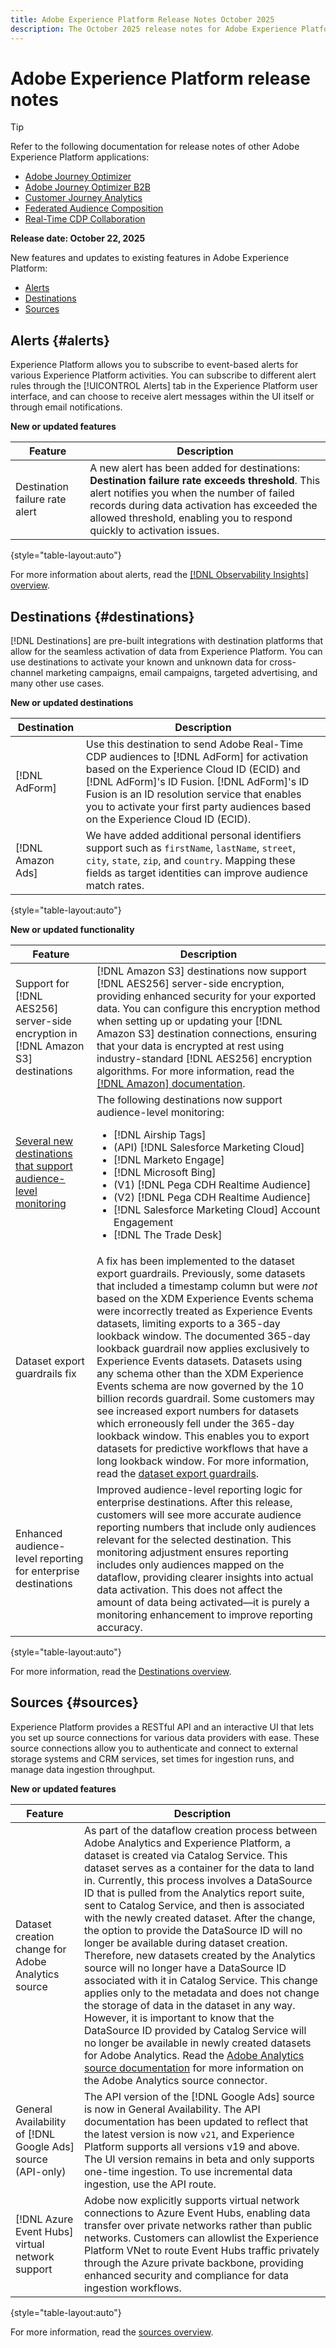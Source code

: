 ```yaml
---
title: Adobe Experience Platform Release Notes October 2025
description: The October 2025 release notes for Adobe Experience Platform.
---
```

# Adobe Experience Platform release notes

>[!TIP]
>
>Refer to the following documentation for release notes of other Adobe Experience Platform applications:
>
>- [Adobe Journey Optimizer](https://experienceleague.adobe.com/en/docs/journey-optimizer/using/whats-new/release-notes)
>- [Adobe Journey Optimizer B2B](https://experienceleague.adobe.com/en/docs/journey-optimizer-b2b/user/release-notes)
>- [Customer Journey Analytics](https://experienceleague.adobe.com/en/docs/analytics-platform/using/releases/pre-release-notes)
>- [Federated Audience Composition](https://experienceleague.adobe.com/en/docs/federated-audience-composition/using/e-release-notes)
>- [Real-Time CDP Collaboration](https://experienceleague.adobe.com/en/docs/real-time-cdp-collaboration/using/latest)

**Release date: October 22, 2025**

New features and updates to existing features in Adobe Experience Platform:
- [Alerts](#alerts)
- [Destinations](#destinations)
- [Sources](#sources)

## Alerts {#alerts}

Experience Platform allows you to subscribe to event-based alerts for various Experience Platform activities. You can subscribe to different alert rules through the [!UICONTROL Alerts] tab in the Experience Platform user interface, and can choose to receive alert messages within the UI itself or through email notifications.

**New or updated features**

| Feature | Description |
| --- | --- |
| Destination failure rate alert | A new alert has been added for destinations: **Destination failure rate exceeds threshold**. This alert notifies you when the number of failed records during data activation has exceeded the allowed threshold, enabling you to respond quickly to activation issues. |

{style="table-layout:auto"}

For more information about alerts, read the [[!DNL Observability Insights] overview](../../observability/home.md).

## Destinations {#destinations}

[!DNL Destinations] are pre-built integrations with destination platforms that allow for the seamless activation of data from Experience Platform. You can use destinations to activate your known and unknown data for cross-channel marketing campaigns, email campaigns, targeted advertising, and many other use cases.

**New or updated destinations**

| Destination | Description |
| --- | --- |
| [!DNL AdForm] | Use this destination to send Adobe Real-Time CDP audiences to [!DNL AdForm] for activation based on the Experience Cloud ID (ECID) and [!DNL AdForm]'s ID Fusion. [!DNL AdForm]'s ID Fusion is an ID resolution service that enables you to activate your first party audiences based on the Experience Cloud ID (ECID). |
| [!DNL Amazon Ads] | We have added additional personal identifiers support such as `firstName`, `lastName`, `street`, `city`, `state`, `zip`, and `country`. Mapping these fields as target identities can improve audience match rates. |

{style="table-layout:auto"}

**New or updated functionality**

| Feature | Description |
| --- | --- |
| Support for [!DNL AES256] server-side encryption in [!DNL Amazon S3] destinations | [!DNL Amazon S3] destinations now support [!DNL AES256] server-side encryption, providing enhanced security for your exported data. You can configure this encryption method when setting up or updating your [!DNL Amazon S3] destination connections, ensuring that your data is encrypted at rest using industry-standard [!DNL AES256] encryption algorithms. For more information, read the [[!DNL Amazon] documentation](https://docs.aws.amazon.com/AmazonS3/latest/userguide/UsingEncryption.html). |
| [Several new destinations that support audience-level monitoring](../../dataflows/ui/monitor-destinations.md#audience-level-view) | The following destinations now support audience-level monitoring: <ul><li>[!DNL Airship Tags]</li><li>(API) [!DNL Salesforce Marketing Cloud]</li><li>[!DNL Marketo Engage]</li><li>[!DNL Microsoft Bing]</li><li>(V1) [!DNL Pega CDH Realtime Audience]</li><li>(V2) [!DNL Pega CDH Realtime Audience]</li><li>[!DNL Salesforce Marketing Cloud] Account Engagement</li><li>[!DNL The Trade Desk]</li></ul> |
| Dataset export guardrails fix | A fix has been implemented to the dataset export guardrails. Previously, some datasets that included a timestamp column but were _not_ based on the XDM Experience Events schema were incorrectly treated as Experience Events datasets, limiting exports to a 365-day lookback window. The documented 365-day lookback guardrail now applies exclusively to Experience Events datasets. Datasets using any schema other than the XDM Experience Events schema are now governed by the 10 billion records guardrail. Some customers may see increased export numbers for datasets which erroneously fell under the 365-day lookback window. This enables you to export datasets for predictive workflows that have a long lookback window. For more information, read the [dataset export guardrails](../../destinations/guardrails.md#dataset-exports). |
| Enhanced audience-level reporting for enterprise destinations | Improved audience-level reporting logic for enterprise destinations. After this release, customers will see more accurate audience reporting numbers that include only audiences relevant for the selected destination. This monitoring adjustment ensures reporting includes only audiences mapped on the dataflow, providing clearer insights into actual data activation. This does not affect the amount of data being activated—it is purely a monitoring enhancement to improve reporting accuracy. |

{style="table-layout:auto"}

For more information, read the [Destinations overview](../../destinations/home.md).

<!--
| [!DNL Snowflake Batch] (Limited availability) | Create a live [!DNL Snowflake] data share to receive daily audience updates directly as shared tables into your account. This integration is currently available for customer organizations provisioned in the VA7 region. |
| [!DNL Snowflake Streaming] (Limited availability) | Create a live [!DNL Snowflake] data share to receive streaming audience updates directly as shared tables into your account. This integration is currently available for customer organizations provisioned in the VA7 region. |
-->

## Sources {#sources}

Experience Platform provides a RESTful API and an interactive UI that lets you set up source connections for various data providers with ease. These source connections allow you to authenticate and connect to external storage systems and CRM services, set times for ingestion runs, and manage data ingestion throughput.

**New or updated features**

| Feature | Description |
| --- | --- |
| Dataset creation change for Adobe Analytics source | As part of the dataflow creation process between Adobe Analytics and Experience Platform, a dataset is created via Catalog Service. This dataset serves as a container for the data to land in. Currently, this process involves a DataSource ID that is pulled from the Analytics report suite, sent to Catalog Service, and then is associated with the newly created dataset. After the change, the option to provide the DataSource ID will no longer be available during dataset creation. Therefore, new datasets created by the Analytics source will no longer have a DataSource ID associated with it in Catalog Service. This change applies only to the metadata and does not change the storage of data in the dataset in any way. However, it is important to know that the DataSource ID provided by Catalog Service will no longer be available in newly created datasets for Adobe Analytics. Read the [Adobe Analytics source documentation](../../sources/connectors/adobe-applications/analytics.md) for more information on the Adobe Analytics source connector. |
| General Availability of [!DNL Google Ads] source (API-only) | The API version of the [!DNL Google Ads] source is now in General Availability. The API documentation has been updated to reflect that the latest version is now `v21`, and Experience Platform supports all versions v19 and above. The UI version remains in beta and only supports one-time ingestion. To use incremental data ingestion, use the API route. |
| [!DNL Azure Event Hubs] virtual network support | Adobe now explicitly supports virtual network connections to Azure Event Hubs, enabling data transfer over private networks rather than public networks. Customers can allowlist the Experience Platform VNet to route Event Hubs traffic privately through the Azure private backbone, providing enhanced security and compliance for data ingestion workflows. |

{style="table-layout:auto"}

For more information, read the [sources overview](../../sources/home.md).